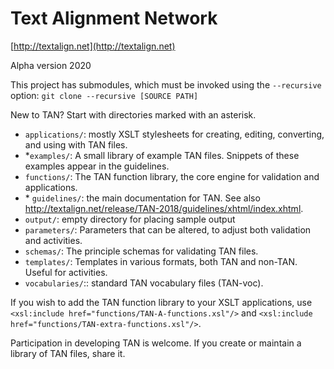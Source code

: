 # Text Alignment Network 

[http://textalign.net](http://textalign.net)

Alpha version 2020

This project has submodules, which must be invoked using the `--recursive` option:
`git clone --recursive [SOURCE PATH]`

New to TAN? Start with directories marked with an asterisk.

* `applications/`: mostly XSLT stylesheets for creating, editing, converting, and using with TAN files. 
* \*`examples/`: A small library of example TAN files. Snippets of these examples appear in the guidelines.
* `functions/`: The TAN function library, the core engine for validation and applications.
* \* `guidelines/`: the main documentation for TAN. See also http://textalign.net/release/TAN-2018/guidelines/xhtml/index.xhtml.
* `output/`: empty directory for placing sample output
* `parameters/`: Parameters that can be altered, to adjust both validation and activities.
* `schemas/`: The principle schemas for validating TAN files.
* `templates/`: Templates in various formats, both TAN and non-TAN. Useful for activities.
* `vocabularies/`:: standard TAN vocabulary files (TAN-voc).

If you wish to add the TAN function library to your XSLT applications, use `<xsl:include href="functions/TAN-A-functions.xsl"/>` and `<xsl:include href="functions/TAN-extra-functions.xsl"/>`. 

Participation in developing TAN is welcome. If you create or maintain a library of TAN files, share it.